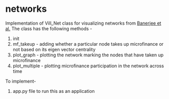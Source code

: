 # networks

Implementation of Vill_Net class for visualizing networks from [Banerjee et al.](https://web.stanford.edu/~arungc/BCDJ) The class has the following methods -

1. init 
2. mf_takeup - adding whether a particular node takes up microfinance or not based on its eigen vector centrality 
3. plot_graph - plotting the network marking the nodes that have taken up microfinance 
4. plot_multiple - plotting microfinance participation in the network across time

To implement-
1. app.py file to run this as an application
